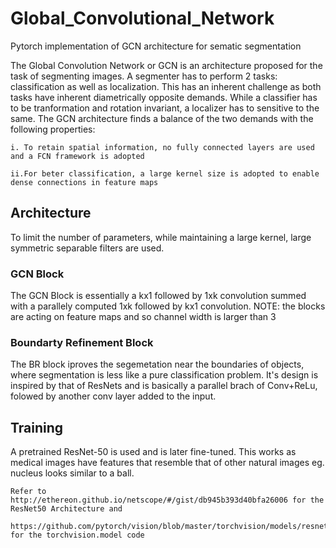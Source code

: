 # Global_Convolutional_Network
Pytorch implementation of GCN architecture for sematic segmentation

The Global Convolution Network or GCN is an architecture proposed for the task of segmenting images. A segmenter has to perform 2 tasks: classification as well as localization. This has an inherent challenge as both tasks have inherent diametrically opposite demands.
While a classifier has to be tranformation and rotation invariant, a localizer has to sensitive to the same. The GCN architecture finds a balance of the two demands with the following properties:

    i. To retain spatial information, no fully connected layers are used and a FCN framework is adopted
    
    ii.For beter classification, a large kernel size is adopted to enable dense connections in feature maps
    
 ## Architecture
 To limit the number of parameters, while maintaining a large kernel, large symmetric separable filters are used.
  ### GCN Block
  The GCN Block is essentially a kx1 followed by 1xk convolution summed with a parallely computed 1xk followed by kx1 convolution. NOTE: the blocks are acting on feature maps and so channel width is larger than 3
  ### Boundarty Refinement Block 
  The BR block iproves the segemetation near the boundaries of objects, where segmentation is less like a pure classification problem. It's design is inspired by that of ResNets and is basically a parallel brach of Conv+ReLu, folowed by another conv layer added to the input.
 
 ## Training 
   A pretrained ResNet-50 is used and is later fine-tuned. This works as medical images have features that resemble that of other natural images eg. nucleus looks similar to a ball.
 
    Refer to http://ethereon.github.io/netscope/#/gist/db945b393d40bfa26006 for the ResNet50 Architecture and 

    https://github.com/pytorch/vision/blob/master/torchvision/models/resnet.py for the torchvision.model code

